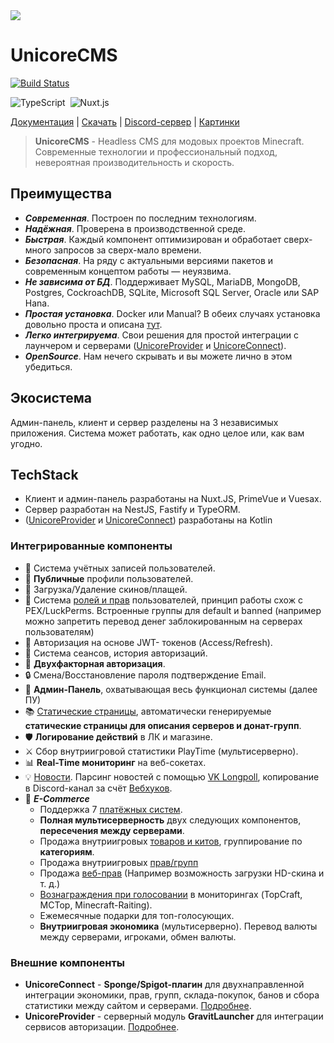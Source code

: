 <img src="https://github.com/parkerdev-community/UnicoreCMS/blob/main/unicorecms.png?raw=true?v=2" />

# UnicoreCMS

[![Build Status](https://github.com/parkerdev-community/UnicoreCMS/actions/workflows/build.yml/badge.svg)](https://github.com/parkerdev-community/UnicoreCMS/actions)
<p>
  <img alt="TypeScript" src="https://img.shields.io/badge/-TypeScript-05122A?style=flat&logo=TypeScript"/>&nbsp;
  <img alt="Nuxt.js" src="https://img.shields.io/badge/-Nuxt.js-05122A?style=flat&logo=Nuxt.js"/>&nbsp;
 </p>

<p>
  <a href="https://unicorecms.ru/docs/" target="_blank">Документация</a> |
  <a href="https://github.com/UnicoreProject/UnicoreCMS/archive/refs/heads/main.zip">Скачать</a> |
  <a href="https://discord.gg/wn8fPjpvDn">Discord-сервер</a> |
  <a href="https://unicorecms.ru/screens" target="_blank">Картинки</a>
</p>

> **UnicoreCMS** - Headless CMS для модовых проектов Minecraft. Современные технологии и профессиональный подход, невероятная производительность и скорость. 

## Преимущества
- ***Современная***. Построен по последним технологиям. 
- ***Надёжная***. Проверена в производственной среде. 
- ***Быстрая***. Каждый компонент оптимизирован и обработает сверх-много запросов за сверх-мало времени. 
- ***Безопасная***. На ряду с актуальными версиями пакетов и современным концептом работы — неуязвима. 
- ***Не зависима от БД***. Поддерживает MySQL, MariaDB, MongoDB, Postgres, CockroachDB, SQLite, Microsoft SQL Server, Oracle или SAP Hana.
- ***Простая установка***. Docker или Manual? В обеих случаях установка довольно проста и описана [тут](install).
- ***Легко интегрируема***. Свои решения для простой интеграции с лаунчером и серверами ([UnicoreProvider](https://unicorecms.ru/docs/settings/unicore-provider) и [UnicoreConnect](https://unicorecms.ru/docs/settings/unicore-connect)). 
- ***OpenSource***. Нам нечего скрывать и вы можете лично в этом убедиться.

## Экосистема
Админ-панель, клиент и сервер разделены на 3 независимых приложения. Система может работать, как одно целое или, как вам угодно. 

## TechStack
- Клиент и админ-панель разработаны на Nuxt.JS, PrimeVue и Vuesax. 
- Сервер разработан на NestJS, Fastify и TypeORM. 
- ([UnicoreProvider](https://unicorecms.ru/docs/settings/unicore-provider) и [UnicoreConnect](https://unicorecms.ru/docs/settings/unicore-connect)) разработаны на Kotlin

### Интегрированные компоненты
- 👥 Система учётных записей пользователей. 
- 👀 **Публичные** профили пользователей. 
- 💼 Загрузка/Удаление скинов/плащей.
- 👑 Система [ролей и прав](https://unicorecms.ru/docs/admin/roles-and-perms) пользователей, принцип работы схож с PEX/LuckPerms. Встроенные группы для default и banned (например можно запретить перевод денег заблокированным на серверах пользователям) 
- 🔑 Авторизация на основе JWT- токенов (Access/Refresh). 
- 📜 Система сеансов, история авторизаций. 
- 📱 **Двухфакторная авторизация**. 
- 🔒 Смена/Восстановление пароля подтверждение Email. 
- 💪 **Админ-Панель**, охватывающая весь функционал системы (далее ПУ) 
- 📚 [Статические страницы](https://unicorecms.ru/docs/admin/pages), автоматически генерируемые **статические страницы для описания серверов и донат-групп**. 
- 🛡 **Логирование действий** в ЛК и магазине. 
- ⚔️ Сбор внутриигровой статистики PlayTime (мультисерверно). 
- 📊 **Real-Time мониторинг** на веб-сокетах. 
- 💡 [Новости](https://unicorecms.ru/docs/admin/news). Парсинг новостей с помощью [VK Longpoll](https://unicorecms.ru/docs/settings/vk-longpoll), копирование в Discord-канал за счёт [Вебхуков](https://unicorecms.ru/docs/admin/webhooks).
- 💎 ***E-Commerce***
  - Поддержка 7 [платёжных систем](https://unicorecms.ru/docs/settings/payment).
  - **Полная мультисерверность** двух следующих компонентов, **пересечения между серверами**. 
  - Продажа внутриигровых [товаров и китов](https://unicorecms.ru/docs/admin/store), группирование по **категориям**. 
  - Продажа внутриигровых [прав/групп](https://unicorecms.ru/docs/admin/donate-groups-and-perms)
  - Продажа [веб-прав](https://unicorecms.ru/docs/admin/roles-and-perms) (Например возможность загрузки HD-скина и т. д.) 
  - [Вознаграждения при голосовании](https://unicorecms.ru/docs/settings/votes) в мониторингах (TopCraft, MCTop, Minecraft-Raiting). 
  - Ежемесячные подарки для топ-голосующих. 
  - **Внутриигровая экономика** (мультисерверно). Перевод валюты между серверами, игроками, обмен валюты. 
### Внешние компоненты
- **UnicoreConnect** - **Sponge/Spigot-плагин** для двухнаправленной интеграции экономики, прав, групп, склада-покупок, банов и сбора статистики между сайтом и серверами. [Подробнее](https://unicorecms.ru/docs/settings/unicore-connect).
- **UnicoreProvider** - серверный модуль **GravitLauncher** для интеграции сервисов авторизации. [Подробнее](https://unicorecms.ru/docs/settings/unicore-provider).
